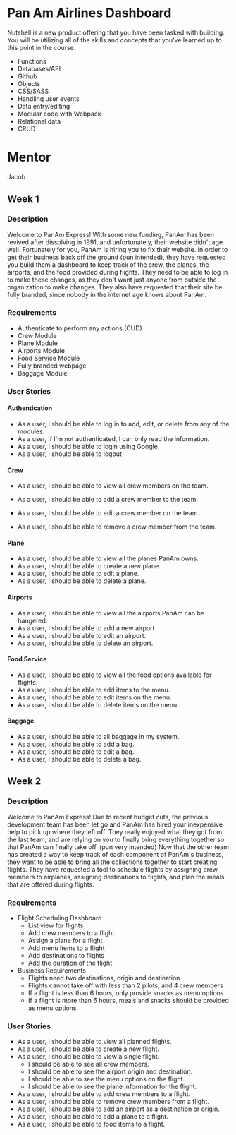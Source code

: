 # Pan Am Airlines Dashboard


Nutshell is a new product offering that you have been tasked with building. 
You will be utilizing all of the skills and concepts that you've learned up to this point in the course.

- Functions
- Databases/API
- Github
- Objects
- CSS/SASS
- Handling user events
- Data entry/editing
- Modular code with Webpack
- Relational data
- CRUD

# Mentor
Jacob

## Week 1

### Description
Welcome to PanAm Express!  With some new funding, PanAm has been revived after dissolving in 1991, and unfortunately, their website didn't age well.  Fortunately for you, PanAm is hiring you to fix their website.  In order to get their business back off the ground (pun intended), they have requested you build them a dashboard to keep track of the crew, the planes, the airports, and the food provided during flights.  They need to be able to log in to make these changes, as they don't want just anyone from outside the organization to make changes.  They also have requested that their site be fully branded, since nobody in the internet age knows about PanAm.

### Requirements

- Authenticate to perform any actions (CUD)
- Crew Module
- Plane Module
- Airports Module
- Food Service Module
- Fully branded webpage
- Baggage Module

### User Stories

#### Authentication

- As a user, I should be able to log in to add, edit, or delete from any of the modules.
- As a user, if I'm not authenticated, I can only read the information.
- As a user, I should be able to login using Google
- As a user, I should be able to logout

#### Crew

- As a user, I should be able to view all crew members on the team.

- As a user, I should be able to add a crew member to the team.
- As a user, I should be able to edit a crew member on the team.
- As a user, I should be able to remove a crew member from the team.

#### Plane

- As a user, I should be able to view all the planes PanAm owns.
- As a user, I should be able to create a new plane.
- As a user, I should be able to edit a plane.
- As a user, I should be able to delete a plane.

#### Airports

- As a user, I should be able to view all the airports PanAm can be hangered.
- As a user, I should be able to add a new airport.
- As a user, I should be able to edit an airport.
- As a user, I should be able to delete an airport.

#### Food Service

- As a user, I should be able to view all the food options available for flights.
- As a user, I should be able to add items to the menu.
- As a user, I should be able to edit items on the menu.
- As a user, I should be able to delete items on the menu.

#### Baggage
- As a user, I should be able to all baggage in my system.
- As a user, I should be able to add a bag.
- As a user, I should be able to edit a bag.
- As a user, I should be able to delete a bag.

## Week 2

### Description

Welcome to PanAm Express!  Due to recent budget cuts, the previous development team has been let go and PanAm has hired your inexpensive help to pick up where they left off.  They really enjoyed what they got from the last team, and are relying on you to finally bring everything together so that PanAm can finally take off. (pun very intended)  Now that the other team has created a way to keep track of each component of PanAm's business, they want to be able to bring all the collections together to start creating flights.  They have requested a tool to schedule flights by assigning crew members to airplanes, assigning destinations to flights, and plan the meals that are offered during flights.

### Requirements

- Flight Scheduling Dashboard
  - List view for flights
  - Add crew members to a flight
  - Assign a plane for a flight
  - Add menu items to a flight
  - Add destinations to flights
  - Add the duration of the flight
- Business Requirements
  - Flights need two destinations, origin and destination
  - Flights cannot take off with less than 2 pilots, and 4 crew members
  - If a flight is less than 6 hours, only provide snacks as menu options
  - If a flight is more than 6 hours, meals and snacks should be provided as menu options

### User Stories

- As a user, I should be able to view all planned flights.
- As a user, I should be able to create a new flight.
- As a user, I should be able to view a single flight.
  - I should be able to see all crew members.
  - I should be able to see the airport origin and destination.
  - I should be able to see the menu options on the flight.
  - I should be able to see the plane information for the flight.
- As a user, I should be able to add crew members to a flight.
- As a user, I should be able to remove crew members from a flight.
- As a user, I should be able to add an airport as a destination or origin.
- As a user, I should be able to add a plane to a flight.
- As a user, I should be able to food items to a flight.
